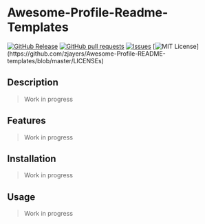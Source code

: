 # Awesome-Profile-Readme-Templates
[![GitHub Release](https://img.shields.io/github/release/zjayers/Awesome-Profile-README-templates.svg?style=flat)]()
[![GitHub pull requests](https://img.shields.io/github/issues-pr/zjayers/Awesome-Profile-README-templates.svg?style=flat)]()
[![Issues](https://img.shields.io/github/issues-raw/zjayers/Awesome-Profile-README-templates.svg?maxAge=25000)](https://github.com/zjayers/Awesome-Profile-README-templates/issues)
[![MIT License](https://img.shields.io/apm/l/atomic-ui.svg?)](https://github.com/zjayers/Awesome-Profile-README-templates/blob/master/LICENSEs)

## Description

> Work in progress

## Features

> Work in progress

## Installation

> Work in progress

## Usage

> Work in progress